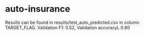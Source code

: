 # auto-insurance

Results can be found in results/test_auto_predicted.csv in column TARGET_FLAG. 
Validation F1: 0.52, Validation accuracyL 0.80 
